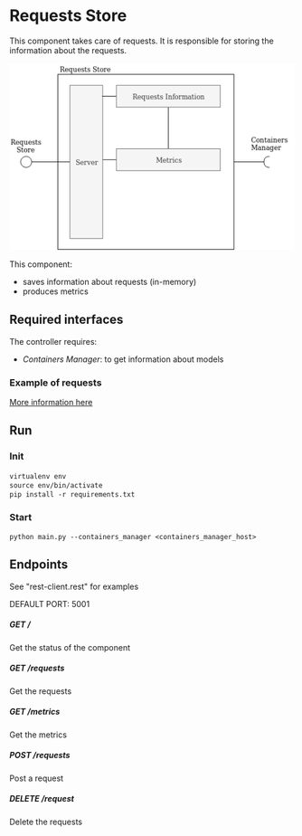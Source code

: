 # Requests Store

This component takes care of requests. It is responsible for storing the information about the requests.

<img src="../../doc/img/RequestsStoreView.png">

This component:

- saves information about requests (in-memory)
- produces metrics

## Required interfaces
The controller requires:

- *Containers Manager*: to get information about models


### Example of requests
[More information here](../common/README.md)


## Run
### Init
```
virtualenv env
source env/bin/activate
pip install -r requirements.txt
```
### Start
```
python main.py --containers_manager <containers_manager_host>
```

## Endpoints
See "rest-client.rest" for examples 

DEFAULT PORT: 5001

##### GET /
Get the status of the component

##### GET /requests
Get the requests

##### GET /metrics
Get the metrics

##### POST /requests
Post a request

##### DELETE /request
Delete the requests
